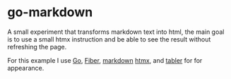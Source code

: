 # go-markdown


A small experiment that transforms markdown text into html, the main goal is to use a small htmx instruction and be able to see the result without refreshing the page.

For this example I use [Go](https://go.dev/), [Fiber](https://gofiber.io/), [markdown](https://github.com/gomarkdown/markdown) [htmx](https://htmx.org/), and [tabler](https://tabler.io/) for for appearance.
